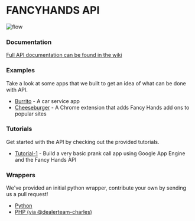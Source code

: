 FANCYHANDS API
======

![flow](http://www.fancyhands.com/images/api-tutorials/Flow-Chart.png)

### Documentation
[Full API documentation can be found in the wiki](https://github.com/fancyhands/fh-api/wiki)

### Examples
Take a look at some apps that we built to get an idea of what can be done with API.
* [Burrito](https://github.com/fancyhands/fh-api/tree/master/examples/burrito_app) - A car service app
* [Cheeseburger](https://github.com/fancyhands/fh-api/tree/master/examples/cheeseburger) - A Chrome extension that adds Fancy Hands add ons to popular sites

### Tutorials
Get started with the API by checking out the provided tutorials.
* [Tutorial-1](https://github.com/fancyhands/fh-api/tree/master/tutorials/tutorial-1) - Build a very basic prank call app using Google App Engine and the Fancy Hands API

### Wrappers
We've provided an initial python wrapper, contribute your own by sending us a pull request!
* [Python](https://github.com/fancyhands/fh-api/tree/master/wrappers/python)
* [PHP (via @dealerteam-charles)](https://github.com/dealerteam-charles/FancyHandsPHP)
